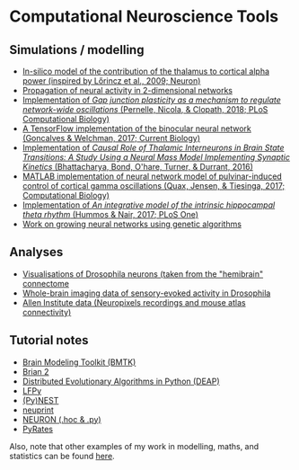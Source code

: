 # Computational Neuroscience Tools

## Simulations / modelling
- <a href="https://github.com/michaelsmclayton/ComputationalNeuroscienceTools/tree/master/Brian/code/examples/alphaThetaNetwork">In-silico model of the contribution of the thalamus to cortical alpha power (inspired by Lőrincz et al., 2009; Neuron)</a>
- <a href="https://michaelsmclayton.github.io/travellingWaves.html">Propagation of neural activity in 2-dimensional networks</a>
- <a href="https://github.com/michaelsmclayton/ComputationalNeuroscienceTools/tree/master/Brian/code/examples/gapJunctions">Implementation of <i>Gap junction plasticity as a mechanism to regulate network-wide oscillations</i> (Pernelle, Nicola, & Clopath, 2018; PLoS Computational Biology)</a>
- <a href="https://github.com/michaelsmclayton/BinocularNeuralNetwork">A TensorFlow implementation of the binocular neural network (Goncalves & Welchman, 2017; Current Biology)</a>
- <a href="https://github.com/michaelsmclayton/ComputationalNeuroscienceTools/tree/master/Brian/code/examples/thalamusEquations">Implementation of <i>Causal Role of Thalamic Interneurons in Brain State Transitions: A Study Using a Neural Mass Model Implementing Synaptic Kinetics</i> (Bhattacharya, Bond, O'hare, Turner, & Durrant, 2016)</a>
- <a href="https://github.com/michaelsmclayton/PulvinarControlOfCorticalGammaViaAlpha">MATLAB implementation of neural network model of pulvinar-induced control of cortical gamma oscillations (Quax, Jensen, & Tiesinga, 2017; Computational Biology)</a>
- <a href="https://github.com/michaelsmclayton/ComputationalNeuroscienceTools/tree/master/Brian/code/examples/hippocampalTheta">Implementation of <i>An integrative model of the intrinsic hippocampal theta rhythm</i>  (Hummos & Nair, 2017; PLoS One)</a>
- <a href="https://github.com/michaelsmclayton/ComputationalNeuroscienceTools/tree/master/GeneticEvolutionary">Work on growing neural networks using genetic algorithms</a>

## Analyses
- <a href="https://github.com/michaelsmclayton/ComputationalNeuroscienceTools/tree/master/Janelia/neuprint">Visualisations of Drosophila neurons (taken from the "hemibrain" connectome</a>
- <a href="https://github.com/michaelsmclayton/ComputationalNeuroscienceTools/tree/master/FruitFly/fruitFlyCalciumImaging">Whole-brain imaging data of sensory-evoked activity in Drosophila</a>
- <a href="https://github.com/michaelsmclayton/ComputationalNeuroscienceTools/tree/master/AllenInstitute/NeuroPixels">Allen Institute data (Neuropixels recordings and mouse atlas connectivity)</a>


## Tutorial notes
- <a href="https://github.com/michaelsmclayton/ComputationalNeuroscienceTools/tree/master/AllenInstitute/bmtk">Brain Modeling Toolkit (BMTK)</a>
- <a href="https://github.com/michaelsmclayton/ComputationalNeuroscienceTools/tree/master/Brian/code/tutorials">Brian 2</a>
- <a href="https://github.com/michaelsmclayton/ComputationalNeuroscienceTools/tree/master/GeneticEvolutionary/DEAP/tutorial">Distributed Evolutionary Algorithms in Python (DEAP)</a>
- <a href="https://github.com/michaelsmclayton/ComputationalNeuroscienceTools/tree/master/LFPy/tutorials">LFPy</a>
- <a href="https://github.com/michaelsmclayton/ComputationalNeuroscienceTools/tree/master/Nest/learningPyNest/code/tutorials">(Py)NEST</a>
- <a href="https://github.com/michaelsmclayton/ComputationalNeuroscienceTools/tree/master/Janelia/neuprint/tutorials">neuprint</a>
- <a href="https://github.com/michaelsmclayton/ComputationalNeuroscienceTools/tree/master/NEURON/tutorials">NEURON (.hoc & .py)</a>
- <a href="https://github.com/michaelsmclayton/ComputationalNeuroscienceTools/tree/master/PyRates">PyRates</a>

Also, note that other examples of my work in modelling, maths, and statistics can be found <a href="https://github.com/michaelsmclayton/modellingDevelopment">here</a>.